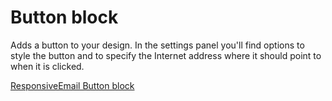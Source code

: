 # Button block

Adds a button to your design. In the settings panel you'll find options to style 
the button and to specify the Internet address where it should point to when it 
is clicked.

[ResponsiveEmail Button block](copernica-docs:ResponsiveEmail/json/block-button)
